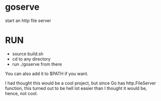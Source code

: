 # goserve
start an http file server

# RUN
- source build.sh
- cd to any directory
- run ./goserve from there

You can also add it to $PATH if you want.

I had thought this would be a cool project, but since Go has http.FileServer function, this turned out to be hell lot easier than I thought it would be, hence, not cool.
